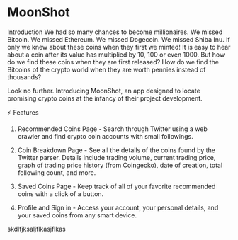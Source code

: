 # MoonShot
Introduction
We had so many chances to become millionaires. We missed Bitcoin. We missed Ethereum. We missed Dogecoin. We missed Shiba Inu. If only we knew about these coins when they first we minted! It is easy to hear about a coin after its value has multiplied by 10, 100 or even 1000. But how do we find these coins when they are first released? How do we find the Bitcoins of the crypto world when they are worth pennies instead of thousands?

Look no further. Introducing MoonShot, an app designed to locate promising crypto coins at the infancy of their project development.

⚡ Features
1) Recommended Coins Page - Search through Twitter using a web crawler and find crypto coin accounts with small followings.

2) Coin Breakdown Page - See all the details of the coins found by the Twitter parser. Details include trading volume, current trading price, graph of trading price history (from Coingecko), date of creation, total following count, and more.

3) Saved Coins Page - Keep track of all of your favorite recommended coins with a click of a button.

4) Profile and Sign in - Access your account, your personal details, and your saved coins from any smart device.

skdlfjksaljflkasjflkas